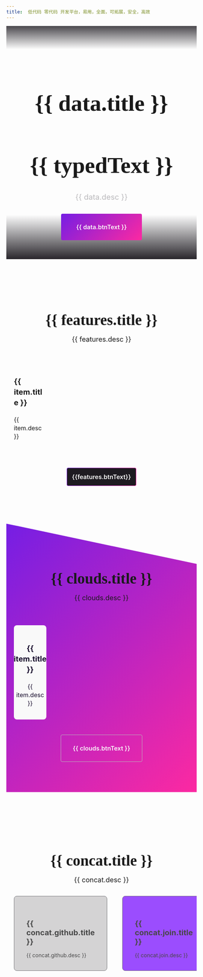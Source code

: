 ```yaml
---
title:  低代码 零代码 开发平台，易用，全面，可拓展，安全，高效 
---
```

<div class="banner">
    <div class="inner-content">
        <div class="info">
           <div class="title-h1">
               <h1><strong>{{ data.title }}</strong></h1>
                <h1 class="typing">{{ typedText }}</h1>
           </div>
           <div class="desc">
              {{ data.desc }}
           </div>
           <div class="btns">
               <a class="btn colorful2" target="_blank" :href="data.btnLink">{{ data.btnText }}</a>
           </div>
        </div>
    </div>
</div>
<div class="product-content">
    <div class="feature">
        <div class="inner-content">
            <h2 class="title title-h2">{{ features.title }} </h2>
            <div class="subTitle">{{ features.desc }}</div>
            <div class="columns">
                <div class="column" v-for="item in features.items">
                   <img :src="item.icon" />
                   <div class="item-title">{{ item.title }}</div>
                   <div class="desc">{{ item.desc }}</div>
                </div>
            </div>
            <a class="btn colorful-btn">{{features.btnText}}</a>
        </div>
    </div>
    <div class="feature cloud">
        <div class="inner-content">
            <h2 class="title title-h2">{{ clouds.title }} </h2>
            <div class="subTitle">{{ clouds.desc }}</div>
            <div class="columns">
                <div class="column" v-for="item in clouds.items">
                   <div class="item-title">{{ item.title }}</div>
                   <div class="desc">{{ item.desc }}</div>
                </div>
            </div>
            <a class="btn" >{{ clouds.btnText }}</a>
        </div>
    </div>
    <div class="feature join">
        <div class="inner-content">
            <h2 class="title title-h2">{{ concat.title }} </h2>
            <div class="subTitle">{{ concat.desc }}</div>
            <div class="blocks">
               <a class="block develop" :href="concat.github.link" target="_blank">
                  <h3 class="title3">{{ concat.github.title }}</h3>
                  <div class="desc">{{ concat.github.desc }}</div>
               </a>
               <a class="block bg-2" :href="concat.join.link" target="_blank">
                  <h3 class="title3">{{ concat.join.title }}</h3>
                  <div class="desc">{{ concat.join.desc }}</div>
               </a>
            </div>
        </div>
    </div>
</div>

<script setup>
    import { useData } from 'vitepress';
    import { ref } from 'vue';

    const { theme } = useData();
    const data = theme.value.index;
    const { features, clouds, concat } = data;

    const typedText = ref('');
    var index = 0;
    const type = () => {
        if (index < data.slogn.length) {
            typedText.value += data.slogn[index++];
        } else {
            clearInterval(intervalId);
        }
    };
    
    const intervalId = setInterval(type, 250);
    
</script>

<style scoped>
    .banner{
        display: flex;
        position: relative;
        overflow: hidden;
        width: 100%;
        padding-top: 80px;
        padding-bottom: 50px;
        justify-content: center;
        background: linear-gradient(180deg, rgba(30, 27, 33, .8) 0%, rgba(30, 27, 33, 0) 10%, rgba(30, 27, 33, 0) 81%, rgba(30, 27, 33, .95) 100%);
    }
    .inner-content{
        max-width: 1320px;
        padding: 0 20px;
        margin: 0 auto;
        display: flex;
        justify-content: space-around;
        position: relative;
        overflow: hidden;
    }
    .banner .info{
        display: flex;
        flex-direction: column;
        align-items: center;
        justify-content: flex-start;
        max-width: 760px;
    }
    .banner .info .title-h1 h1{
        margin-bottom: 30px;
        text-align: center;
        font-size: 60px;
        line-height: 80px;
        font-weight: 800;
    }
    h1 strong{
        font-weight: 900;
        color: var(--color-red-1);
    }
    .banner .info .desc {
        font-size: 20px;
        line-height: 28px;
        color: #bab9bc;
        text-align: center;
        margin-bottom: 30px;
    }
    .product-content{
        flex-direction: column;
        align-items: center;
        padding-top: 80px;
    }
    .feature{
        margin-bottom: 100px;
    }
    .product-content .feature .inner-content {
        display: flex;
        flex-direction: column;
        align-items: center;
        justify-content: space-between;
        flex-wrap: wrap;
    }
    .title-h1, .title-h2 {font-family: Noto Sans SC;}
    .product-content .feature .title {
        margin-bottom: 15px;
        font-size: 40px;
        font-weight: 800;
        line-height: 49px;
    }
    .product-content .feature .subTitle {
        font-size: 18px;
        line-height: 24px;
    }
    .product-content .feature .columns {
        display: grid;
        margin-top: 60px;
        grid-template-columns: repeat(4, 1fr);
        grid-gap: 40px;
    }
    .product-content .feature .columns .column {
        padding: 32px 0;
        padding-top: 10px;
    }
    .column .item-title{
        font-size: 20px;
        line-height: 28px;
        font-weight: 700;
        margin: 15px 0 20px;
    }
    .column .desc{
        font-size: 16px;
        line-height: 22px;
    }
    .btn {
        -webkit-user-select: none;
        user-select: none;
        cursor: pointer;
        min-width: 182px;
        height: 46px;
        font-size: 16px;
        line-height: 22px;
        color: #f9f9f9;
        background-color: transparent;
        display: flex;
        justify-content: space-around;
        align-items: center;
        padding: 12px 16px;
        font-weight: 600;
        border: 1px solid #bab9bc;
    }
    .feature .btn {
        margin-top: 40px;
        justify-content: center;
    }
    .cloud .btn{
        background: transparent;
        border-radius: 4px;
        cursor: progress;
    }
    .btn.colorful-btn {
        padding: 0;
        border: solid 1px transparent;
        border-radius: 4px;
        background-image: linear-gradient(#1e1b21, #1e1b21), linear-gradient(307deg, #fc29a1, #751ee4);
        background-origin: border-box;
        background-clip: content-box, border-box;
    }
    .colorful-btn:hover{
        background: linear-gradient(135deg, #751ee4 0%, #fc29a1 100%);
        border: none;
    }
    .colorful2{
        background: linear-gradient(135deg, #751ee4 0%, #fc29a1 100%);
        border: none;
        border-radius: 4px;
    }
    .colorful2:hover{
        opacity: 0.8;
    }
    .product-content .cloud {
        padding-bottom: 80px;
        background: linear-gradient(135deg, #751ee4 0%, #fc29a1 100%);
        clip-path: polygon(0 0, 100% 15%, 100% 100%, 0 100%);
    }
    .cloud .title-h2{
        margin-top: 120px;
    }
    .product-content .cloud .columns .column {
        display: flex;
        flex-direction: column;
        align-items: center;
        text-align: center;
        padding: 32px 24px;
        background: #f9f9f9;
        border-radius: 8px;
        color: #170c2c;
    }
    .product-content .feature .columns .column .item-title {
        font-size: 20px;
        line-height: 28px;
        font-weight: 700;
        margin: 15px 0 20px;
    }
    .blocks{
        margin-top: 30px;
        display: flex;
        justify-content: space-between;
        width: 100%;
    }
    .block{
        flex: 1;
        padding: 32px;
        margin-right: 40px;
        border-radius: 8px;
        background: rgba(83, 82, 87, .3);
        border: 1px solid #535257;
        opacity: .8;
    }
    .block:hover{
        opacity: 1;
    }
    .develop{
        display: flex;
        flex-direction: column;
    }
    h3.title3{
        font-size: 20px;
        font-weight: 700;
        margin-bottom: 15px;
    }
    .bg-2{
        background: #8322ff;
    }

</style>
